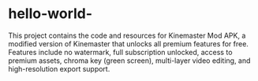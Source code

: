 # hello-world-
This project contains the code and resources for Kinemaster Mod APK, a modified version of Kinemaster that unlocks all premium features for free. Features include no watermark, full subscription unlocked, access to premium assets, chroma key (green screen), multi-layer video editing, and high-resolution export support.
